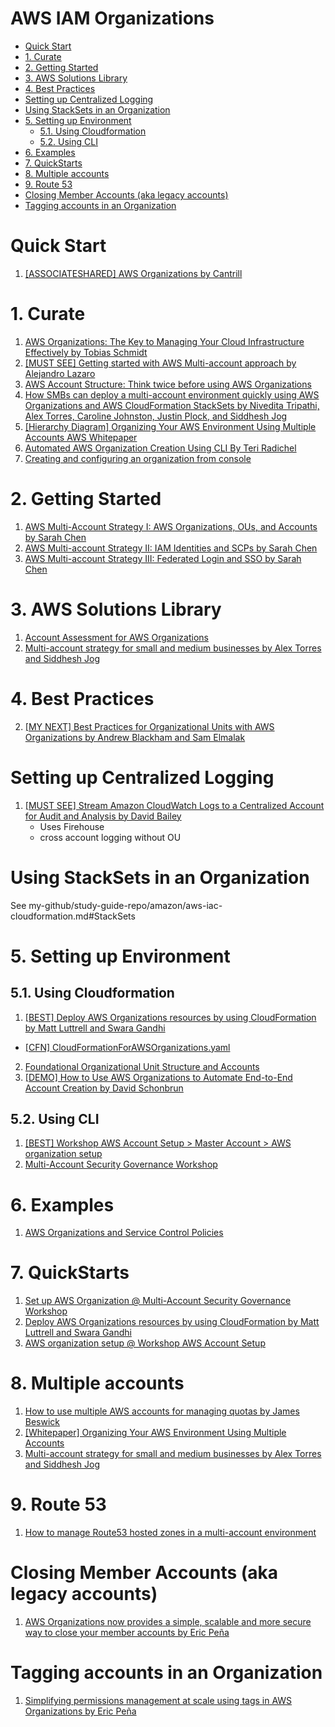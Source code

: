 <h1>AWS IAM Organizations</h1>

<!-- TOC -->

- [Quick Start](#quick-start)
- [1. Curate](#1-curate)
- [2. Getting Started](#2-getting-started)
- [3. AWS Solutions Library](#3-aws-solutions-library)
- [4. Best Practices](#4-best-practices)
- [Setting up Centralized Logging](#setting-up-centralized-logging)
- [Using StackSets in an Organization](#using-stacksets-in-an-organization)
- [5. Setting up Environment](#5-setting-up-environment)
  - [5.1. Using Cloudformation](#51-using-cloudformation)
  - [5.2. Using CLI](#52-using-cli)
- [6. Examples](#6-examples)
- [7. QuickStarts](#7-quickstarts)
- [8. Multiple accounts](#8-multiple-accounts)
- [9. Route 53](#9-route-53)
- [Closing Member Accounts (aka legacy accounts)](#closing-member-accounts-aka-legacy-accounts)
- [Tagging accounts in an Organization](#tagging-accounts-in-an-organization)

<!-- /TOC -->

# Quick Start

1. [[ASSOCIATESHARED] AWS Organizations by Cantrill](https://learn.cantrill.io/courses/1820301/lectures/41301370)

# 1. Curate

1. [AWS Organizations: The Key to Managing Your Cloud Infrastructure Effectively by Tobias Schmidt](https://blog.awsfundamentals.com/aws-organizations-the-key-to-managing-your-cloud-infrastructure-effectively)
1. [[MUST SEE] Getting started with AWS Multi-account approach by Alejandro Lazaro ](https://dev.to/aws-builders/getting-started-with-aws-multi-account-approach-4j5c)
1. [AWS Account Structure: Think twice before using AWS Organizations](https://cloudonaut.io/aws-account-structure-think-twice-before-using-aws-organizations/)
1. [How SMBs can deploy a multi-account environment quickly using AWS Organizations and AWS CloudFormation StackSets by Nivedita Tripathi, Alex Torres, Caroline Johnston, Justin Plock, and Siddhesh Jog](https://aws.amazon.com/blogs/mt/deploy-a-multi-account-environment-in-under-30-minutes-using-aws-cloudformation-stacksets/)
1. [[Hierarchy Diagram] Organizing Your AWS Environment Using Multiple Accounts AWS Whitepaper](https://docs.aws.amazon.com/whitepapers/latest/organizing-your-aws-environment/core-concepts.html)
1. [Automated AWS Organization Creation Using CLI By Teri Radichel](https://medium.com/cloud-security/automated-aws-organization-creation-4d31519c4a32)
1. [Creating and configuring an organization from console](https://docs.aws.amazon.com/organizations/latest/userguide/orgs_tutorials_basic.html)

# 2. Getting Started

1. [AWS Multi-Account Strategy I: AWS Organizations, OUs, and Accounts by Sarah Chen](https://towardsaws.com/aws-multi-account-strategy-i-aws-organizations-ous-and-accounts-a4860f475161)
1. [AWS Multi-account Strategy II: IAM Identities and SCPs by Sarah Chen](https://medium.com/towards-aws/aws-multi-account-strategy-ii-iam-identities-and-scps-a84e371d72b7)
1. [AWS Multi-account Strategy III: Federated Login and SSO by Sarah Chen](https://medium.com/towards-aws/aws-multi-account-strategy-iii-federated-login-and-sso-cc49b8be164f)

# 3. AWS Solutions Library

1. [Account Assessment for AWS Organizations](https://aws.amazon.com/solutions/implementations/account-assessment-for-aws-organizations/)
2. [Multi-account strategy for small and medium businesses by Alex Torres and Siddhesh Jog](https://aws.amazon.com/blogs/mt/multi-account-strategy-for-small-and-medium-businesses/)

# 4. Best Practices

2. [[MY NEXT] Best Practices for Organizational Units with AWS Organizations by Andrew Blackham and Sam Elmalak ](https://aws.amazon.com/blogs/mt/best-practices-for-organizational-units-with-aws-organizations/)

# Setting up Centralized Logging

1. [[MUST SEE] Stream Amazon CloudWatch Logs to a Centralized Account for Audit and Analysis by David Bailey](https://aws.amazon.com/blogs/architecture/stream-amazon-cloudwatch-logs-to-a-centralized-account-for-audit-and-analysis/)
    - Uses Firehouse
    - cross account logging without OU

# Using StackSets in an Organization

See my-github/study-guide-repo/amazon/aws-iac-cloudformation.md#StackSets

# 5. Setting up Environment

## 5.1. Using Cloudformation

1. [[BEST] Deploy AWS Organizations resources by using CloudFormation by Matt Luttrell and Swara Gandhi](https://aws.amazon.com/blogs/security/deploy-aws-organizations-resources-by-using-cloudformation/)
- [[CFN] CloudFormationForAWSOrganizations.yaml](./templates/organizations/CloudFormationForAWSOrganizations.yaml)
2. [Foundational Organizational Unit Structure and Accounts](https://github.com/cloud-foundations-on-aws/cloud-foundations-templates/tree/main/organizations/foundational-organizational-unit-structure)
3. [[DEMO] How to Use AWS Organizations to Automate End-to-End Account Creation by David Schonbrun](https://aws.amazon.com/blogs/security/how-to-use-aws-organizations-to-automate-end-to-end-account-creation/)

## 5.2. Using CLI

1. [[BEST] Workshop AWS Account Setup > Master Account > AWS organization setup](https://workshop-aws-account-setup.fstehle.com/master-account/aws-organization/)
1. [Multi-Account Security Governance Workshop](https://catalog.us-east-1.prod.workshops.aws/workshops/d3f60827-89f2-46a8-9be7-6e7185bd7665/en-US/2-service-guardrails/cloudtrail)

# 6. Examples

1. [AWS Organizations and Service Control Policies](https://github.com/hamidnazari/workshop-aws-org-scp)

# 7. QuickStarts

1. [Set up AWS Organization @ Multi-Account Security Governance Workshop](https://catalog.us-east-1.prod.workshops.aws/workshops/d3f60827-89f2-46a8-9be7-6e7185bd7665/en-US/1-env-setup/setup-org)
2. [Deploy AWS Organizations resources by using CloudFormation by Matt Luttrell and Swara Gandhi](https://aws.amazon.com/blogs/security/deploy-aws-organizations-resources-by-using-cloudformation/)
3. [AWS organization setup @ Workshop AWS Account Setup](https://workshop-aws-account-setup.fstehle.com/master-account/aws-organization/)

# 8. Multiple accounts

1. [How to use multiple AWS accounts for managing quotas by James Beswick](https://aws.amazon.com/blogs/compute/operating-lambda-application-design-and-service-quotas-part-1/)
2. [[Whitepaper] Organizing Your AWS Environment Using Multiple Accounts](https://docs.aws.amazon.com/whitepapers/latest/organizing-your-aws-environment/organizing-your-aws-environment.html)
3. [Multi-account strategy for small and medium businesses by Alex Torres and Siddhesh Jog](https://aws.amazon.com/blogs/mt/multi-account-strategy-for-small-and-medium-businesses/)

# 9. Route 53

1. [How to manage Route53 hosted zones in a multi-account environment](https://theburningmonk.com/2021/05/how-to-manage-route53-hosted-zones-in-a-multi-account-environment/)

# Closing Member Accounts (aka legacy accounts)

1. [AWS Organizations now provides a simple, scalable and more secure way to close your member accounts by Eric Peña](https://aws.amazon.com/blogs/mt/aws-organizations-now-provides-a-simple-scalable-and-more-secure-way-to-close-your-member-accounts/)


# Tagging accounts in an Organization

1. [Simplifying permissions management at scale using tags in AWS Organizations by Eric Peña ](https://aws.amazon.com/blogs/mt/simplifying-permissions-management-at-scale-using-tags-in-aws-organizations/)
